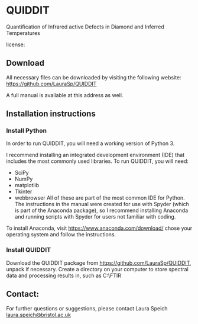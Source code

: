 # QUIDDIT
Quantification of Infrared active Defects in Diamond and Inferred Temperatures

license: 

## Download
All necessary files can be downloaded by visiting the following website:
https://github.com/LauraSp/QUIDDIT

A full manual is available at this address as well.

## Installation instructions
### Install Python
In order to run QUIDDIT, you will need a working version of Python 3.

I recommend installing an integrated development environment (IDE) that includes the most commonly used libraries. To run QUIDDIT, you will need:
* SciPy
* NumPy
* matplotlib
* Tkinter
* webbrowser
All of these are part of the most common IDE for Python. The instructions in the manual were created for use with Spyder (which is part of the Anaconda package), so I recommend installing Anaconda and running scripts with Spyder for users not familiar with coding.

To install Anaconda, visit
https://www.anaconda.com/download/
chose your operating system and follow the instructions.

### Install QUIDDIT
Download the QUIDDIT package from https://github.com/LauraSp/QUIDDIT, unpack if necessary.
Create a directory on your computer to store spectral data and processing results in, such as
C:\FTIR


## Contact:
For further questions or suggestions, please contact
Laura Speich laura.speich@bristol.ac.uk